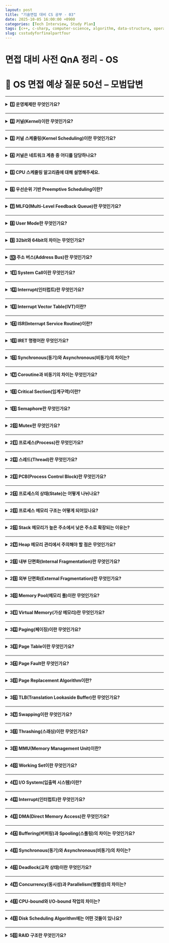 ```yaml
---
layout: post
title: "기술면접 대비 CS 공부 - 03"
date: 2025-10-05 16:00:00 +0900
categories: [Tech Interview, Study Plan]
tags: [c++, c-sharp, computer-science, algorithm, data-structure, operating-system, network, database, design-pattern, unity, unreal]
slug: csstudyforfinalpartfour
---
```


# 면접 대비 사전 QnA 정리 - OS


# 🔷 OS 면접 예상 질문 50선 – 모범답변

---

<details>
<summary><strong>1️⃣ 운영체제란 무엇인가요?</strong></summary>

<strong>🧠 핵심 요약</strong>  
운영체제(Operating System, OS)는 사용자와 하드웨어 사이의 중재자로서,  
시스템 자원을 효율적으로 관리하고 프로그램이 실행될 수 있도록 환경을 제공하는 시스템 소프트웨어입니다.

---

<strong>🔹 특징 및 상세설명</strong>  
- **주요 역할**
  1. **프로세스 관리:** 프로그램 실행, 스케줄링, 동기화, 교착상태 관리  
  2. **메모리 관리:** 가상 메모리, 페이징, 세그멘테이션  
  3. **파일 시스템 관리:** 파일 생성, 삭제, 접근 제어  
  4. **입출력(I/O) 관리:** 디바이스 제어, 버퍼링, 인터럽트 처리  
- **핵심 구성요소**
  - **커널(Kernel):** 하드웨어 자원 제어 및 시스템 핵심 기능 담당  
  - **시스템 콜(System Call):** 사용자 프로그램이 커널 기능을 요청하는 인터페이스  
  - **쉘(Shell):** 사용자와 운영체제 간의 명령 인터페이스 (CLI 또는 GUI)

---

<strong>💬 면접식 답변</strong>  
운영체제는 하드웨어와 사용자 사이의 다리 역할을 하는 시스템 소프트웨어입니다.  
CPU, 메모리, 파일 시스템 등의 자원을 효율적으로 관리하면서,  
프로그램이 안정적으로 실행될 수 있도록 지원합니다.  
즉, 컴퓨터의 자원을 ‘관리’하고, 사용자가 프로그램을 ‘실행’할 수 있게 하는 기반 시스템입니다.

</details>

---

<details>
<summary><strong>2️⃣ 커널(Kernel)이란 무엇인가요?</strong></summary>

<strong>🧠 핵심 요약</strong>  
커널은 운영체제의 핵심으로, CPU, 메모리, 입출력 장치 등의 하드웨어 자원을 직접 제어하고 관리하는 소프트웨어 계층입니다.

---

<strong>🔹 특징 및 상세설명</strong>  
- **커널의 역할**
  - **프로세스 관리:** 생성, 스케줄링, 종료  
  - **메모리 관리:** 페이지 테이블, 주소 변환, 가상 메모리  
  - **파일 시스템 관리:** 파일 접근 및 권한 관리  
  - **I/O 제어:** 디바이스 드라이버를 통해 하드웨어를 제어  
- **커널의 유형**
  - **모놀리식 커널:** 모든 기능이 하나의 큰 커널에 통합 (예: Linux)  
  - **마이크로커널:** 최소 기능만 커널에 두고 나머지는 사용자 모드에서 실행 (예: macOS, QNX)
- **실행 권한:** Ring 0 (가장 높은 권한 레벨)에서 실행됨

---

<strong>💬 면접식 답변</strong>  
커널은 운영체제의 핵심 부분으로, CPU, 메모리, 디스크와 같은 하드웨어를 직접 관리하는 역할을 합니다.  
프로세스와 메모리를 스케줄링하고, I/O 요청을 처리하며, 시스템 자원을 효율적으로 분배하죠.  
즉, 커널은 운영체제의 ‘심장’이라고 할 수 있습니다.

</details>

---

<details>
<summary><strong>3️⃣ 커널 스케줄링(Kernel Scheduling)이란 무엇인가요?</strong></summary>

<strong>🧠 핵심 요약</strong>  
커널 스케줄링은 CPU를 여러 프로세스나 스레드에 효율적으로 분배하기 위한 정책과 메커니즘을 의미합니다.

---

<strong>🔹 특징 및 상세설명</strong>  
- **목적:**  
  - CPU 효율 극대화  
  - 응답시간 최소화  
  - 공정한 자원 분배  
- **스케줄링 단위:**  
  - **프로세스 단위** (커널 스레드 포함)  
  - **스레드 단위** (멀티스레드 환경)  
- **대표적인 스케줄링 방식:**  
  - Round Robin, Priority Scheduling, MLFQ  
- **커널 스케줄러 종류:**  
  - Windows: Dispatcher  
  - Linux: Completely Fair Scheduler (CFS)

---

<strong>💬 면접식 답변</strong>  
커널 스케줄링은 CPU를 어떤 프로세스나 스레드에 언제, 얼마나 할당할지를 결정하는 메커니즘입니다.  
운영체제는 스케줄러를 통해 프로세스를 관리하며, 공정성과 효율성을 동시에 달성하려 합니다.  
예를 들어, Linux는 CFS 스케줄러를 통해 CPU 사용량을 균등하게 분배합니다.

</details>

---

<details>
<summary><strong>4️⃣ 커널은 네트워크 계층 중 어디를 담당하나요?</strong></summary>

<strong>🧠 핵심 요약</strong>  
커널은 OSI 7계층 중 **하위 4계층(1~4계층)**, 즉 물리계층부터 전송계층까지를 주로 담당합니다.

---

<strong>🔹 특징 및 상세설명</strong>  
- **물리계층 (1계층):** 디바이스 드라이버를 통해 하드웨어 제어  
- **데이터링크계층 (2계층):** 네트워크 인터페이스 카드(NIC) 제어  
- **네트워크계층 (3계층):** IP 라우팅, 패킷 처리 (커널의 네트워크 스택)  
- **전송계층 (4계층):** TCP/UDP 소켓 통신 처리  
- **응용계층 (5~7계층)** 은 사용자 모드에서 실행되는 애플리케이션이 담당 (예: HTTP, FTP 등)

---

<strong>💬 면접식 답변</strong>  
커널은 네트워크 계층 중 하위 4계층, 즉 물리 ~ 전송 계층을 담당합니다.  
하드웨어 드라이버를 제어하고, IP 라우팅과 TCP/UDP 소켓 통신을 처리하죠.  
반면, HTTP 같은 상위 계층은 응용 프로그램에서 구현됩니다.

</details>

---

<details>
<summary><strong>5️⃣ CPU 스케줄링 알고리즘에 대해 설명해주세요.</strong></summary>

<strong>🧠 핵심 요약</strong>  
CPU 스케줄링 알고리즘은 여러 프로세스가 CPU를 효율적으로 공유하도록 우선순위와 실행 순서를 결정하는 정책입니다.

---

<strong>🔹 특징 및 상세설명</strong>  
- **비선점형(Non-Preemptive):**
  - FCFS (First Come First Served)
  - SJF (Shortest Job First)
- **선점형(Preemptive):**
  - RR (Round Robin)
  - SRTF (Shortest Remaining Time First)
  - Priority Scheduling
  - MLFQ (Multi-Level Feedback Queue)
- **평가 기준:**  
  평균 대기 시간, 응답 시간, CPU 활용률, 처리율 등.

---

<strong>💬 면접식 답변</strong>  
CPU 스케줄링은 여러 프로세스가 CPU를 효율적으로 사용할 수 있도록 실행 순서를 결정하는 과정입니다.  
예를 들어, 짧은 작업을 우선 실행하는 SJF나, 순환 시간을 나누는 Round Robin 방식이 대표적입니다.  
최근 OS에서는 MLFQ처럼 동적 우선순위를 사용하는 방식이 주로 활용됩니다.

</details>

---

<details>
<summary><strong>6️⃣ 우선순위 기반 Preemptive Scheduling이란?</strong></summary>

<strong>🧠 핵심 요약</strong>  
우선순위 기반 선점 스케줄링은 **우선순위가 높은 프로세스가 낮은 프로세스보다 먼저 CPU를 차지하는 방식**입니다.

---

<strong>🔹 특징 및 상세설명</strong>  
- **기본 원리:**  
  새로 도착한 프로세스가 기존 실행 중인 프로세스보다 우선순위가 높다면,  
  CPU를 즉시 선점(Preempt)합니다.  
- **장점:** 빠른 응답성과 높은 중요도 프로세스 처리 가능  
- **단점:** 낮은 우선순위 프로세스가 무한정 대기하는 **Starvation(기아 현상)** 발생 가능  
- **해결법:** Aging (대기 시간이 길수록 우선순위를 점진적으로 상승시킴)

---

<strong>💬 면접식 답변</strong>  
우선순위 기반 선점 스케줄링은 높은 우선순위의 프로세스가 CPU를 먼저 사용하는 방식입니다.  
중요 작업을 빠르게 처리할 수 있지만, 낮은 우선순위 작업이 영원히 실행되지 않는 기아 현상이 발생할 수 있습니다.  
이를 방지하기 위해 Aging 기법을 적용해 우선순위를 점진적으로 조정합니다.

</details>

---

<details>
<summary><strong>7️⃣ MLFQ(Multi-Level Feedback Queue)란 무엇인가요?</strong></summary>

<strong>🧠 핵심 요약</strong>  
MLFQ는 여러 개의 우선순위 큐를 두고, 프로세스의 행동에 따라 동적으로 우선순위를 조정하는 스케줄링 알고리즘입니다.

---

<strong>🔹 특징 및 상세설명</strong>  
- **다단계 큐 구조:** 각 큐는 서로 다른 우선순위와 타임슬라이스(Time Quantum)를 가짐  
- **피드백 메커니즘:** CPU를 오래 사용하면 하위 큐로 이동, 입출력 위주면 상위 큐로 승격  
- **장점:** CPU-bound, I/O-bound 프로세스를 모두 공정하게 처리  
- **단점:** 구현이 복잡하며, 매개변수 조정이 중요함

---

<strong>💬 면접식 답변</strong>  
MLFQ는 여러 개의 큐를 두고 프로세스의 실행 패턴에 따라 우선순위를 동적으로 변경하는 방식입니다.  
CPU를 오래 사용하는 작업은 하위 큐로, 입출력 중심의 작업은 상위 큐로 이동합니다.  
즉, 시스템의 효율성과 응답성을 모두 확보할 수 있는 스케줄링 방식입니다.

</details>

---

<details>
<summary><strong>8️⃣ User Mode란 무엇인가요?</strong></summary>

<strong>🧠 핵심 요약</strong>  
User Mode는 애플리케이션이 실행되는 권한이 제한된 CPU 모드로, 직접 하드웨어에 접근할 수 없습니다.

---

<strong>🔹 특징 및 상세설명</strong>  
- **접근 제한:** 시스템 자원(CPU, 메모리 등)에 직접 접근 불가  
- **커널 호출:** 시스템 콜을 통해 커널 모드에서만 자원 접근 가능  
- **예시:** 브라우저, 게임 클라이언트, IDE 등은 User Mode에서 실행됨  
- **보호 메커니즘:** 잘못된 접근으로부터 시스템 안정성을 보장

---

<strong>💬 면접식 답변</strong>  
User Mode는 일반 애플리케이션이 실행되는 제한된 권한 모드입니다.  
프로그램이 직접 하드웨어를 제어하지 못하고, 필요한 경우 커널 모드로 전환하여 자원을 요청합니다.  
이 방식 덕분에 시스템 안정성과 보안이 유지됩니다.

</details>

---

<details>
<summary><strong>9️⃣ 32bit와 64bit의 차이는 무엇인가요?</strong></summary>

<strong>🧠 핵심 요약</strong>  
32bit와 64bit는 CPU가 한 번에 처리할 수 있는 데이터 크기(레지스터 폭)와 주소 공간의 크기를 의미합니다.

---

<strong>🔹 특징 및 상세설명</strong>  
- **데이터 버스/레지스터 폭 차이:**  
  - 32bit CPU: 4바이트(=32비트) 단위 연산  
  - 64bit CPU: 8바이트(=64비트) 단위 연산  
- **주소 공간 차이:**  
  - 32bit: 최대 4GB (2³²)  
  - 64bit: 이론상 16EB (2⁶⁴)  
- **특징:**  
  - 64bit는 더 큰 메모리 공간 접근 가능  
  - 64bit OS에서는 32bit 프로그램을 호환 모드에서 실행 가능

---

<strong>💬 면접식 답변</strong>  
32bit와 64bit의 차이는 CPU가 한 번에 처리할 수 있는 데이터의 폭과 메모리 주소 공간의 차이입니다.  
32bit 시스템은 최대 4GB 메모리만 인식하지만, 64bit는 훨씬 큰 주소 공간을 다룰 수 있습니다.  
최근 대부분의 OS와 애플리케이션은 64bit 환경을 기본으로 지원합니다.

</details>

---

<details>
<summary><strong>🔟 주소 버스(Address Bus)란 무엇인가요?</strong></summary>

<strong>🧠 핵심 요약</strong>  
주소 버스는 CPU가 접근하려는 메모리나 I/O 장치의 주소를 전달하는 통로입니다.

---

<strong>🔹 특징 및 상세설명</strong>  
- **역할:** CPU → 메모리/디바이스로 주소 신호를 전달  
- **폭(bit 수):** CPU의 주소 버스 폭이 접근 가능한 메모리 크기를 결정  
  - 예: 32bit 주소 버스 → 4GB 메모리 접근 가능  
- **데이터 버스(Data Bus):** 실제 데이터를 전달  
- **제어 버스(Control Bus):** 읽기/쓰기 제어 신호를 전달  

---

<strong>💬 면접식 답변</strong>  
주소 버스는 CPU가 메모리나 I/O 장치에 접근하기 위해 주소를 전달하는 통로입니다.  
예를 들어 32비트 CPU는 32개의 주소선을 통해 2³², 즉 4GB의 메모리 공간에 접근할 수 있습니다.  
이 버스 구조는 CPU, 메모리, 주변장치 간 통신의 핵심 요소입니다.

</details>

---

<details>
<summary><strong>11️⃣ System Call이란 무엇인가요?</strong></summary>

<strong>🧠 핵심 요약</strong>  
System Call은 사용자 프로그램이 운영체제 커널의 기능(CPU, 메모리, 파일 등)에 접근하기 위해 호출하는 인터페이스입니다.

---

<strong>🔹 특징 및 상세설명</strong>  
- **역할:**  
  사용자 모드 프로그램이 직접 하드웨어를 제어할 수 없기 때문에,  
  커널 기능을 요청할 때 System Call을 통해 간접적으로 접근합니다.  
- **예시:**  
  - 파일: `open()`, `read()`, `write()`  
  - 프로세스: `fork()`, `exec()`, `exit()`  
  - 메모리: `mmap()`, `brk()`  
  - 네트워크: `socket()`, `connect()`  
- **동작 과정:**  
  1. 애플리케이션이 System Call 호출  
  2. CPU가 **Trap 명령어**를 통해 커널 모드로 전환  
  3. 커널이 요청된 작업 수행 후 결과 반환  
  4. 사용자 모드로 복귀

---

<strong>💬 면접식 답변</strong>  
System Call은 사용자 프로그램이 커널 기능을 요청하는 인터페이스입니다.  
예를 들어, 파일을 열거나 프로세스를 생성할 때 직접 하드웨어에 접근하지 않고 System Call을 통해 커널이 대신 수행합니다.  
즉, 커널과 사용자 프로그램 간의 통신 창구 역할을 하는 중요한 메커니즘입니다.

</details>

---

<details>
<summary><strong>12️⃣ Interrupt(인터럽트)란 무엇인가요?</strong></summary>

<strong>🧠 핵심 요약</strong>  
인터럽트는 CPU가 실행 중인 작업을 잠시 중단하고,  
우선적으로 처리해야 하는 외부 또는 내부 이벤트를 처리하도록 알려주는 신호입니다.

---

<strong>🔹 특징 및 상세설명</strong>  
- **종류:**
  - **하드웨어 인터럽트:** 키보드 입력, I/O 완료 등 외부 장치 신호  
  - **소프트웨어 인터럽트:** 예외(Exception), System Call 등 내부 이벤트  
- **동작 과정:**  
  1. 인터럽트 발생  
  2. CPU가 현재 명령어 완료 후 상태를 저장  
  3. 인터럽트 벡터 테이블(IVT)에서 해당 ISR 주소 탐색  
  4. ISR(Interrupt Service Routine) 실행  
  5. `IRET` 명령으로 원래 실행하던 코드 복귀  

---

<strong>💬 면접식 답변</strong>  
인터럽트는 CPU가 현재 작업을 잠시 멈추고,  
입출력 완료나 예외 상황 같은 더 중요한 이벤트를 우선 처리하도록 하는 신호입니다.  
예를 들어 키보드 입력이 들어오면 CPU가 즉시 ISR을 실행하고, 처리가 끝나면 원래 작업으로 돌아옵니다.

</details>

---

<details>
<summary><strong>13️⃣ Interrupt Vector Table(IVT)이란?</strong></summary>

<strong>🧠 핵심 요약</strong>  
IVT는 각 인터럽트 번호에 대응하는 ISR(Interrupt Service Routine)의 주소를 저장하는 테이블입니다.

---

<strong>🔹 특징 및 상세설명</strong>  
- **역할:**  
  인터럽트가 발생했을 때 CPU가 어떤 함수를 실행해야 할지를 결정하는 매핑 테이블 역할  
- **구조:**  
  각 엔트리(Entry)는 인터럽트 번호(Index)와 ISR 주소를 매핑  
- **예시:**  
  - 0번: Divide by Zero  
  - 14번: Page Fault  
  - 32번 이상: 하드웨어 인터럽트  

---

<strong>💬 면접식 답변</strong>  
인터럽트 벡터 테이블은 각 인터럽트 요청 번호에 대응하는 ISR 주소를 저장한 테이블입니다.  
CPU는 인터럽트가 발생하면 IVT에서 해당 ISR의 주소를 찾아 즉시 실행하게 됩니다.  
즉, 인터럽트 처리의 ‘주소록’ 역할을 하는 데이터 구조입니다.

</details>

---

<details>
<summary><strong>14️⃣ ISR(Interrupt Service Routine)이란?</strong></summary>

<strong>🧠 핵심 요약</strong>  
ISR은 인터럽트가 발생했을 때 실행되는 함수(핸들러)로,  
해당 이벤트를 처리하고 시스템을 정상 상태로 복귀시키는 역할을 합니다.

---

<strong>🔹 특징 및 상세설명</strong>  
- **역할:**  
  - 인터럽트 원인 분석 및 관련 작업 처리  
  - 예: 키보드 입력 처리, 네트워크 패킷 수신, 타이머 인터럽트  
- **실행 과정:**  
  1. 인터럽트 발생 → CPU 상태 저장  
  2. ISR 진입 → 해당 작업 수행  
  3. 완료 후 `IRET` 명령으로 복귀  
- **제약:**  
  - 실행 중 다른 인터럽트 발생 시 마스킹 필요  
  - 커널 모드에서 동작 (고권한 코드)

---

<strong>💬 면접식 답변</strong>  
ISR은 인터럽트가 발생했을 때 실행되는 처리 루틴입니다.  
예를 들어 키보드 입력 시 키 값을 버퍼에 저장하는 코드가 ISR로 작동합니다.  
CPU는 ISR 수행 후 원래 실행 중이던 프로세스로 복귀합니다.

</details>

---

<details>
<summary><strong>15️⃣ IRET 명령어란 무엇인가요?</strong></summary>

<strong>🧠 핵심 요약</strong>  
IRET(Interrupt Return)은 인터럽트 처리 후,  
저장해두었던 이전 CPU 상태(레지스터, 플래그, 명령어 포인터)를 복원하고 원래 코드로 돌아가는 명령어입니다.

---

<strong>🔹 특징 및 상세설명</strong>  
- **작동 원리:**  
  - ISR 진입 시 CPU는 현재 실행 상태(PC, 플래그, 스택 등)를 스택에 저장  
  - IRET은 이 상태를 복원하여 원래 실행 흐름으로 복귀  
- **역할:**  
  인터럽트 처리 후 시스템을 안정적으로 원래 컨텍스트로 되돌림  
- **관련 명령:**  
  - `CALL` / `RET` (일반 함수 호출)  
  - `INT` / `IRET` (인터럽트 호출 및 복귀)

---

<strong>💬 면접식 답변</strong>  
IRET 명령은 인터럽트 처리 후 CPU가 이전 실행 상태로 돌아가게 하는 복귀 명령어입니다.  
ISR이 완료되면 IRET이 스택에 저장된 프로그램 카운터와 플래그를 복원하여 원래 명령으로 복귀합니다.  
이 과정을 통해 인터럽트 전후의 실행 흐름이 일관되게 유지됩니다.

</details>

---

<details>
<summary><strong>16️⃣ Synchronous(동기)와 Asynchronous(비동기)의 차이는?</strong></summary>

<strong>🧠 핵심 요약</strong>  
동기(Synchronous)는 요청한 작업이 끝날 때까지 기다리는 방식이고,  
비동기(Asynchronous)는 요청 후 바로 다음 작업을 수행하며 결과를 나중에 받는 방식입니다.

---

<strong>🔹 특징 및 상세설명</strong>  
| 구분 | Synchronous | Asynchronous |
|------|--------------|--------------|
| **작동 방식** | 순차적 | 병렬 또는 비차단 |
| **예시** | 파일 읽기 시 완료까지 대기 | 콜백으로 결과 수신 |
| **장점** | 구현 간단, 예측 쉬움 | CPU 효율 높음 |
| **단점** | 대기 시간 발생 | 구현 복잡, 동기화 필요 |

---

<strong>💬 면접식 답변</strong>  
동기 방식은 작업이 끝날 때까지 다음 명령을 실행하지 않는 방식이고,  
비동기 방식은 요청 후 다른 일을 처리하다가 결과를 나중에 받는 방식입니다.  
예를 들어, Unity의 Coroutine이나 C#의 `async/await`가 대표적인 비동기 패턴입니다.

</details>

---

<details>
<summary><strong>17️⃣ Coroutine과 비동기의 차이는 무엇인가요?</strong></summary>

<strong>🧠 핵심 요약</strong>  
Coroutine은 함수 실행을 중단하고 나중에 재개할 수 있는 구조이고,  
비동기(Async)는 별도의 스레드나 이벤트 루프를 통해 병렬적으로 작업을 수행하는 개념입니다.

---

<strong>🔹 특징 및 상세설명</strong>  
- **Coroutine:**  
  - 싱글 스레드 내에서 실행 흐름을 일시 중단(`yield`) 후 재개  
  - Unity, Lua, Python 등에서 사용  
- **Async (비동기):**  
  - OS나 런타임 레벨에서 백그라운드 스레드/이벤트로 동작  
  - 예: `Task`, `Future`, `Promise`  
- **차이점:**  
  - Coroutine은 “동시성(Concurrency)”  
  - Async는 “병렬성(Parallelism)”

---

<strong>💬 면접식 답변</strong>  
Coroutine은 하나의 스레드에서 실행 흐름을 잠시 멈추고 나중에 이어가는 구조입니다.  
반면 비동기 작업은 OS 스케줄러나 별도 스레드에서 병렬로 실행되어 결과를 콜백이나 await로 받습니다.  
즉, Coroutine은 흐름 제어 중심이고, 비동기는 작업 분산 중심입니다.

</details>

---

<details>
<summary><strong>18️⃣ Critical Section(임계구역)이란?</strong></summary>

<strong>🧠 핵심 요약</strong>  
Critical Section은 여러 스레드가 동시에 접근하면 문제가 발생할 수 있는 코드 영역입니다.

---

<strong>🔹 특징 및 상세설명</strong>  
- **발생 원인:**  
  공유 자원에 대한 동시 접근 (예: 전역 변수, 버퍼)  
- **문제점:**  
  Race Condition, 데이터 불일치, 시스템 오류  
- **해결 방법:**  
  1. Mutex  
  2. Semaphore  
  3. SpinLock  
  4. Monitor / CriticalSection 객체 (Windows API)  

---

<strong>💬 면접식 답변</strong>  
임계구역은 여러 스레드가 동시에 접근하면 데이터 불일치가 발생할 수 있는 코드 부분입니다.  
이를 보호하기 위해 락(Mutex, Semaphore 등)을 사용하여 한 번에 하나의 스레드만 접근하도록 보장합니다.

</details>

---

<details>
<summary><strong>19️⃣ Semaphore란 무엇인가요?</strong></summary>

<strong>🧠 핵심 요약</strong>  
Semaphore는 동시에 접근할 수 있는 스레드의 개수를 제어하는 동기화 도구입니다.

---

<strong>🔹 특징 및 상세설명</strong>  
- **구성요소:** 정수 값 `S` (허용 가능한 자원 수)  
- **작동 방식:**  
  - `wait()` → S 감소 (자원이 없으면 대기)  
  - `signal()` → S 증가 (대기 중인 스레드 깨움)  
- **유형:**  
  - **Binary Semaphore:** S = 0 or 1 (Mutex와 유사)  
  - **Counting Semaphore:** S > 1, 여러 자원 제어 가능  
- **특징:** 여러 스레드가 동시에 접근 가능하나, S값 제한 존재  

---

<strong>💬 면접식 답변</strong>  
Semaphore는 한 번에 접근할 수 있는 스레드 수를 제어하는 기법입니다.  
예를 들어, 데이터베이스 커넥션 풀의 최대 연결 개수를 제한할 때 사용됩니다.  
S값이 0이면 다른 스레드는 대기하고, 자원이 반환되면 다시 접근할 수 있습니다.

</details>

---

<details>
<summary><strong>20️⃣ Mutex란 무엇인가요?</strong></summary>

<strong>🧠 핵심 요약</strong>  
Mutex는 한 번에 하나의 스레드만 접근할 수 있도록 하는 상호 배제 동기화 객체입니다.

---

<strong>🔹 특징 및 상세설명</strong>  
- **핵심 원리:** 자원을 잠그고(`lock`), 사용이 끝나면 해제(`unlock`)  
- **특징:**  
  - 소유자(Owner) 개념 존재 → 락을 획득한 스레드만 해제 가능  
  - 교착 상태(Deadlock) 위험 존재  
- **사용 예시:**  
  - 파일 쓰기, 전역 변수 수정, UI 접근  
- **차이점:**  
  - Mutex: 한 스레드만 접근 가능  
  - Semaphore: 여러 스레드 제한적 접근 가능  

---

<strong>💬 면접식 답변</strong>  
Mutex는 한 번에 하나의 스레드만 공유 자원에 접근하도록 하는 동기화 메커니즘입니다.  
스레드가 자원을 잠근 후 반드시 해제해야 하며, 그렇지 않으면 교착 상태가 발생할 수 있습니다.  
즉, Mutex는 완전한 상호 배제를 보장하는 락입니다.

</details>

---

<details>
<summary><strong>21️⃣ 프로세스(Process)란 무엇인가요?</strong></summary>

<strong>🧠 핵심 요약</strong>  
프로세스는 실행 중인 프로그램의 인스턴스로,  
코드, 데이터, 스택, 힙, 그리고 CPU 상태 등의 자원을 포함한 독립적인 실행 단위입니다.

---

<strong>🔹 특징 / 상세설명</strong>  
- **구성요소:**  
  - Code Section (명령어)  
  - Data Section (전역/정적 변수)  
  - Stack (함수 호출, 지역 변수)  
  - Heap (동적 메모리)  
- **특징:**  
  - 고유한 **PID(Process ID)** 를 가짐  
  - 서로 독립된 메모리 공간 사용  
  - 운영체제가 **PCB(Process Control Block)** 으로 관리  
- **상태 전이:** Ready → Running → Waiting → Terminated  

---

<strong>💬 면접식 답변</strong>  
프로세스는 실행 중인 프로그램 하나를 의미하며,  
코드와 데이터를 포함해 독립된 메모리 공간을 가지고 있습니다.  
운영체제는 각 프로세스를 PCB로 관리하며, CPU 스케줄링을 통해 실행 순서를 조정합니다.

</details>

---

<details>
<summary><strong>22️⃣ 스레드(Thread)란 무엇인가요?</strong></summary>

<strong>🧠 핵심 요약</strong>  
스레드는 프로세스 내부에서 실행되는 가장 작은 실행 단위이며,  
같은 프로세스 내에서 메모리 자원을 공유합니다.

---

<strong>🔹 특징 / 상세설명</strong>  
- **공유 자원:** Code, Data, Heap  
- **개별 자원:** Stack, Register, Program Counter  
- **장점:** 컨텍스트 스위치 비용 적음, 빠른 통신 가능  
- **단점:** 동기화 문제(Race Condition), 디버깅 어려움  
- **유형:**  
  - User-Level Thread (경량, 빠름)  
  - Kernel-Level Thread (시스템 관리 용이)

---

<strong>💬 면접식 답변</strong>  
스레드는 프로세스 내부에서 동작하는 실행 단위입니다.  
프로세스 자원을 공유하기 때문에 생성 속도가 빠르고 통신이 효율적이지만,  
동시에 접근 시 동기화 문제가 발생할 수 있습니다.

</details>

---

<details>
<summary><strong>23️⃣ PCB(Process Control Block)란 무엇인가요?</strong></summary>

<strong>🧠 핵심 요약</strong>  
PCB는 운영체제가 각 프로세스를 관리하기 위해 유지하는 정보 구조체입니다.

---

<strong>🔹 특징 / 상세설명</strong>  
- **포함 정보:**  
  - 프로세스 상태 (Running, Ready 등)  
  - Program Counter  
  - Register 값  
  - 메모리 관리 정보 (Page Table)  
  - I/O 상태, 파일 핸들  
- **역할:**  
  프로세스 전환(Context Switch) 시, 상태 저장 및 복구에 사용  
- **저장 위치:**  
  커널 영역 (Kernel Space)

---

<strong>💬 면접식 답변</strong>  
PCB는 프로세스의 상태와 자원 정보를 저장한 운영체제 내부 구조체입니다.  
CPU 스위칭 시 PCB를 이용해 이전 상태를 저장하고, 다음 프로세스의 상태를 복원합니다.  
즉, 프로세스의 ‘신분증’ 역할을 하는 구조입니다.

</details>

---

<details>
<summary><strong>24️⃣ 프로세스의 상태(State)는 어떻게 나뉘나요?</strong></summary>

<strong>🧠 핵심 요약</strong>  
프로세스는 실행 상태에 따라 **New, Ready, Running, Waiting, Terminated** 로 구분됩니다.

---

<strong>🔹 특징 / 상세설명</strong>  
1. **New:** 프로세스 생성 중  
2. **Ready:** 실행 대기 중 (CPU 할당 대기)  
3. **Running:** CPU에서 실제 실행 중  
4. **Waiting (Blocked):** I/O나 이벤트 대기 중  
5. **Terminated:** 실행 완료  
- **상태 전이:**  
  - Dispatch: Ready → Running  
  - Timeout: Running → Ready  
  - Wait: Running → Waiting  
  - Wakeup: Waiting → Ready  

---

<strong>💬 면접식 답변</strong>  
프로세스는 생성(New)부터 실행(Running), 종료(Terminated)까지 여러 상태를 오갑니다.  
예를 들어, CPU 점유가 끝나면 Ready로 돌아가고, I/O 대기 시에는 Waiting으로 전환됩니다.  
이러한 상태 전이는 스케줄러가 관리합니다.

</details>

---

<details>
<summary><strong>25️⃣ 프로세스 메모리 구조는 어떻게 되어있나요?</strong></summary>

<strong>🧠 핵심 요약</strong>  
프로세스 메모리는 **Code, Data, Heap, Stack** 영역으로 나뉩니다.

---

<strong>🔹 특징 / 상세설명</strong>  
| 영역 | 내용 | 크기 변화 |
|------|------|-----------|
| Code | 프로그램 명령어 | 고정 |
| Data | 전역/정적 변수 | 고정 |
| Heap | 동적 메모리(new, malloc) | 증가/감소 |
| Stack | 함수 호출, 지역 변수 | 함수 호출 시 증가, 리턴 시 감소 |

- **특징:**  
  - Stack은 높은 주소 → 낮은 주소 방향으로 성장  
  - Heap은 낮은 주소 → 높은 주소 방향으로 성장  

---

<strong>💬 면접식 답변</strong>  
프로세스는 코드, 데이터, 힙, 스택 영역으로 나뉘며,  
코드는 실행 명령, 데이터는 전역 변수, 스택은 함수 호출 정보, 힙은 동적 메모리를 저장합니다.  
특히 스택과 힙은 반대 방향으로 확장되어 충돌을 방지합니다.

</details>

---

<details>
<summary><strong>26️⃣ Stack 메모리가 높은 주소에서 낮은 주소로 확장되는 이유는?</strong></summary>

<strong>🧠 핵심 요약</strong>  
스택과 힙이 서로 반대 방향으로 확장되도록 하여,  
서로 충돌하지 않고 효율적으로 메모리를 사용할 수 있기 때문입니다.

---

<strong>🔹 특징 / 상세설명</strong>  
- **Heap:** 동적 메모리 → 낮은 주소부터 위로 증가  
- **Stack:** 함수 호출 → 높은 주소부터 아래로 감소  
- **이유:**  
  1. 메모리의 양끝에서 서로 향하도록 하여 공간을 유연하게 공유  
  2. 예측 가능한 오버플로 감지 용이  
  3. CPU 구조상 스택 포인터의 감소 연산이 효율적

---

<strong>💬 면접식 답변</strong>  
스택은 높은 주소에서 낮은 주소로, 힙은 반대로 확장됩니다.  
이 구조 덕분에 두 영역이 동적으로 메모리를 공유하며,  
프로그램이 사용하는 메모리 공간을 효율적으로 조절할 수 있습니다.

</details>

---

<details>
<summary><strong>27️⃣ Heap 메모리 관리에서 주의해야 할 점은 무엇인가요?</strong></summary>

<strong>🧠 핵심 요약</strong>  
Heap은 동적 메모리 공간으로,  
메모리 누수나 단편화 등의 문제가 발생하지 않도록 관리가 필요합니다.

---

<strong>🔹 특징 / 상세설명</strong>  
- **주의사항:**  
  1. `new` / `malloc`으로 할당 후 반드시 `delete` / `free` 필요  
  2. 중복 해제(Double Free) 금지  
  3. Dangling Pointer(유효하지 않은 포인터 참조) 주의  
  4. 단편화(Heap Fragmentation) 발생 가능  
- **해결책:**  
  - 스마트 포인터 (C++)  
  - 풀 할당(Memory Pool)  
  - Garbage Collection (C#, Java)

---

<strong>💬 면접식 답변</strong>  
Heap은 동적으로 메모리를 관리하기 때문에 누수나 단편화가 쉽게 발생합니다.  
그래서 C++에서는 스마트 포인터를, C#에서는 GC를 사용해 안전하게 관리하며,  
사용이 끝난 메모리는 반드시 해제해야 합니다.

</details>

---

<details>
<summary><strong>28️⃣ 내부 단편화(Internal Fragmentation)란 무엇인가요?</strong></summary>

<strong>🧠 핵심 요약</strong>  
내부 단편화는 고정된 블록을 할당할 때 실제 사용보다 더 큰 공간이 낭비되는 현상입니다.

---

<strong>🔹 특징 / 상세설명</strong>  
- **예시:**  
  4KB 블록 단위 할당 시, 3.6KB만 사용하면 0.4KB 낭비  
- **원인:**  
  고정 크기 메모리 블록 또는 페이지 기반 관리  
- **해결방법:**  
  - 동적 크기 할당 (Buddy System)  
  - 페이지 크기 조정  
  - 세그멘테이션과 결합

---

<strong>💬 면접식 답변</strong>  
내부 단편화는 프로세스가 필요한 양보다 큰 블록을 할당받아 낭비되는 공간입니다.  
예를 들어, 4KB 페이지에 3KB만 사용하면 남는 1KB가 낭비됩니다.  
이 문제는 가변 크기 블록이나 세그멘테이션 기법으로 완화할 수 있습니다.

</details>

---

<details>
<summary><strong>29️⃣ 외부 단편화(External Fragmentation)란 무엇인가요?</strong></summary>

<strong>🧠 핵심 요약</strong>  
외부 단편화는 메모리 중간중간에 작은 빈 공간이 생겨,  
총합은 충분하지만 연속된 공간을 할당할 수 없는 현상입니다.

---

<strong>🔹 특징 / 상세설명</strong>  
- **예시:**  
  10MB 중 2MB + 3MB + 5MB로 나뉘어 존재 시,  
  6MB 프로세스를 연속적으로 배치 불가능  
- **해결방법:**  
  - **Compaction(압축)**: 메모리 공간 재배치  
  - **Paging**: 연속되지 않은 페이지 단위 관리  
  - **Segmentation + Paging 결합**  

---

<strong>💬 면접식 답변</strong>  
외부 단편화는 메모리 중간중간이 잘게 쪼개져 연속된 큰 공간을 할당할 수 없는 문제입니다.  
이 문제는 페이지 단위로 메모리를 분할하거나, 압축(Compaction)을 통해 완화할 수 있습니다.

</details>

---

<details>
<summary><strong>30️⃣ Memory Pool(메모리 풀)이란 무엇인가요?</strong></summary>

<strong>🧠 핵심 요약</strong>  
Memory Pool은 자주 할당/해제되는 작은 객체들을 미리 확보해두고 재사용하는 메모리 관리 기법입니다.

---

<strong>🔹 특징 / 상세설명</strong>  
- **장점:**  
  - `malloc` / `free` 호출 감소 → 성능 향상  
  - 단편화 방지  
  - 예측 가능한 메모리 사용량  
- **구조:**  
  - 고정 크기 블록의 리스트를 유지  
  - 필요 시 즉시 제공 후 반환 시 재사용  
- **활용 예시:**  
  - 게임 오브젝트 관리 (Unity Object Pool)  
  - 네트워크 버퍼 관리  

---

<strong>💬 면접식 답변</strong>  
Memory Pool은 작은 객체를 반복적으로 할당할 때,  
미리 확보해둔 블록을 재사용하는 방식입니다.  
이를 통해 메모리 단편화를 줄이고, 할당/해제 속도를 크게 향상시킬 수 있습니다.

</details>

---

<details>
<summary><strong>31️⃣ Virtual Memory(가상 메모리)란 무엇인가요?</strong></summary>

<strong>🧠 핵심 요약</strong>  
가상 메모리는 실제 물리 메모리보다 큰 공간을 사용하는 것처럼 보이게 하는 메모리 관리 기법으로,  
프로세스마다 독립된 주소 공간을 제공하여 안정성과 효율성을 높입니다.

---

<strong>🔹 특징 / 상세설명</strong>  
- **핵심 아이디어:**  
  프로세스는 가상의 주소 공간(Virtual Address Space)을 사용하고,  
  MMU가 이를 실제 물리 주소로 변환합니다.  
- **장점:**  
  - 프로세스 간 메모리 보호  
  - 메모리 효율적 사용 (Demand Paging)  
  - 큰 프로그램 실행 가능  
- **구성:**  
  - Virtual Address ↔ Physical Address 매핑  
  - Page Table, TLB, MMU가 변환 담당  

---

<strong>💬 면접식 답변</strong>  
가상 메모리는 프로세스가 실제 물리 메모리보다 큰 공간을 사용할 수 있도록 하는 시스템입니다.  
이를 통해 메모리 보호, 프로세스 간 독립성, 효율적인 자원 분배가 가능해집니다.  
MMU가 주소 변환을 담당하고, 필요할 때만 페이지를 로드합니다.

</details>

---

<details>
<summary><strong>32️⃣ Paging(페이징)이란 무엇인가요?</strong></summary>

<strong>🧠 핵심 요약</strong>  
페이징은 가상 메모리를 일정한 크기의 블록(Page)으로 나누고,  
이를 물리 메모리의 프레임(Frame)과 매핑하는 메모리 관리 기법입니다.

---

<strong>🔹 특징 / 상세설명</strong>  
- **Page:** 가상 메모리의 고정 단위 (보통 4KB)  
- **Frame:** 물리 메모리의 고정 단위  
- **Page Table:** Page ↔ Frame 매핑 정보 저장  
- **장점:** 외부 단편화 해결  
- **단점:** 내부 단편화 발생 가능  

---

<strong>💬 면접식 답변</strong>  
페이징은 메모리를 일정한 단위로 나누어 관리함으로써 외부 단편화를 제거한 기법입니다.  
가상 페이지를 실제 프레임에 매핑하는 구조로, 각 프로세스마다 페이지 테이블을 가집니다.

</details>

---

<details>
<summary><strong>33️⃣ Page Table이란 무엇인가요?</strong></summary>

<strong>🧠 핵심 요약</strong>  
페이지 테이블은 가상 주소와 물리 주소의 대응 관계를 저장하는 자료구조입니다.

---

<strong>🔹 특징 / 상세설명</strong>  
- **구조:**  
  - Page Number → Frame Number 매핑  
  - Valid Bit: 존재 여부  
  - Dirty Bit: 수정 여부  
  - Access Bit: 접근 기록  
- **종류:**  
  - 단일 페이지 테이블  
  - 다단계 페이지 테이블 (2-Level, 3-Level)  
  - Inverted Page Table  
- **문제점:**  
  - 메모리 낭비 → 다단계 페이지 테이블로 개선  

---

<strong>💬 면접식 답변</strong>  
페이지 테이블은 가상 주소의 페이지 번호를 물리 메모리의 프레임 번호로 변환하는 자료구조입니다.  
이 정보를 통해 CPU가 주소 변환을 수행하며, 다단계 구조로 효율을 높입니다.

</details>

---

<details>
<summary><strong>34️⃣ Page Fault란 무엇인가요?</strong></summary>

<strong>🧠 핵심 요약</strong>  
페이지 폴트는 CPU가 접근하려는 페이지가 물리 메모리에 없는 경우 발생하는 예외(Interrupt)입니다.

---

<strong>🔹 특징 / 상세설명</strong>  
- **발생 과정:**  
  1. CPU가 페이지 접근  
  2. 페이지 테이블에서 Valid Bit = 0 확인  
  3. OS가 디스크에서 해당 페이지를 로드  
  4. 페이지 테이블 갱신 후 재시도  
- **원인:**  
  - Demand Paging  
  - Swapping  
- **성능 영향:**  
  - 디스크 접근이 느리므로 성능 저하  

---

<strong>💬 면접식 답변</strong>  
페이지 폴트는 CPU가 메모리에 없는 페이지를 접근할 때 발생하는 인터럽트입니다.  
운영체제는 이를 감지하고 필요한 페이지를 디스크에서 로드해 페이지 테이블을 갱신합니다.

</details>

---

<details>
<summary><strong>35️⃣ Page Replacement Algorithm이란?</strong></summary>

<strong>🧠 핵심 요약</strong>  
페이지 교체 알고리즘은 새로운 페이지를 메모리에 올리기 위해  
어떤 페이지를 제거할지를 결정하는 정책입니다.

---

<strong>🔹 특징 / 상세설명</strong>  
- **주요 알고리즘:**  
  1. FIFO (First In First Out): 오래된 페이지 제거  
  2. LRU (Least Recently Used): 최근에 사용되지 않은 페이지 제거  
  3. LFU (Least Frequently Used): 사용 빈도 낮은 페이지 제거  
  4. Optimal: 앞으로 가장 오래 사용되지 않을 페이지 제거 (이론적)  
- **성능 지표:**  
  Page Fault Rate  

---

<strong>💬 면접식 답변</strong>  
페이지 교체 알고리즘은 메모리가 가득 찼을 때 어떤 페이지를 제거할지를 결정하는 방식입니다.  
가장 널리 쓰이는 알고리즘은 LRU이며, 실제 시스템에서는 효율을 위해 하이브리드 형태로 구현됩니다.

</details>

---

<details>
<summary><strong>36️⃣ TLB(Translation Lookaside Buffer)란 무엇인가요?</strong></summary>

<strong>🧠 핵심 요약</strong>  
TLB는 최근 사용된 페이지 매핑 정보를 캐싱하는 고속 메모리로,  
주소 변환 속도를 향상시키는 하드웨어 장치입니다.

---

<strong>🔹 특징 / 상세설명</strong>  
- **기능:** Virtual Page → Physical Frame 매핑 캐시  
- **구조:**  
  - Associative Memory로 구성 (병렬 검색)  
  - Miss 시 페이지 테이블 접근  
- **장점:** 주소 변환 시간 대폭 단축  
- **관련 용어:** TLB Hit / Miss  

---

<strong>💬 면접식 답변</strong>  
TLB는 페이지 테이블의 일부를 캐싱하여 주소 변환 속도를 높이는 장치입니다.  
최근 접근한 페이지 정보를 저장하고, TLB Miss 시에만 페이지 테이블을 참조합니다.

</details>

---

<details>
<summary><strong>37️⃣ Swapping이란 무엇인가요?</strong></summary>

<strong>🧠 핵심 요약</strong>  
Swapping은 프로세스 전체를 디스크로 내보내거나 다시 메모리로 불러오는 기법으로,  
메모리 공간을 효율적으로 활용하기 위한 방법입니다.

---

<strong>🔹 특징 / 상세설명</strong>  
- **방식:**  
  - 메모리 부족 시 비활성 프로세스를 디스크로 내보냄  
  - 필요 시 다시 로드  
- **장점:** 많은 프로세스 동시 실행 가능  
- **단점:** 디스크 I/O 오버헤드 (느림)  
- **현대 OS:** 부분 스왑 (페이징 기반)  

---

<strong>💬 면접식 답변</strong>  
Swapping은 실행 중인 프로세스를 디스크로 내보내거나 다시 불러오는 기술로,  
메모리를 절약하고 동시에 많은 프로세스를 처리할 수 있게 해줍니다.  
하지만 디스크 접근이 느려 자주 발생하면 성능이 떨어집니다.

</details>

---

<details>
<summary><strong>38️⃣ Thrashing(스래싱)이란 무엇인가요?</strong></summary>

<strong>🧠 핵심 요약</strong>  
Thrashing은 페이지 교체가 너무 자주 발생해 CPU가 실제 작업보다  
페이지 교체에 더 많은 시간을 소비하는 현상입니다.

---

<strong>🔹 특징 / 상세설명</strong>  
- **원인:**  
  - 메모리 부족  
  - 과도한 멀티프로세싱  
  - Working Set보다 작은 메모리  
- **결과:**  
  - CPU 이용률 급감  
  - 디스크 I/O 폭증  
- **해결책:**  
  - 프로세스 수 조절  
  - Working Set 관리  
  - Page Fault Rate 모니터링  

---

<strong>💬 면접식 답변</strong>  
스래싱은 메모리가 부족해 페이지 교체가 반복되면서 CPU가 거의 일하지 못하는 상태입니다.  
운영체제는 프로세스의 작업 집합 크기를 추적해 이를 방지합니다.

</details>

---

<details>
<summary><strong>39️⃣ MMU(Memory Management Unit)이란?</strong></summary>

<strong>🧠 핵심 요약</strong>  
MMU는 가상 주소를 물리 주소로 변환하고, 접근 권한을 검사하는 하드웨어 장치입니다.

---

<strong>🔹 특징 / 상세설명</strong>  
- **주요 기능:**  
  - 주소 변환 (Virtual → Physical)  
  - 접근 보호 (Read/Write 권한 확인)  
  - 캐시 관리 및 페이지 테이블 참조  
- **구성 요소:**  
  - TLB  
  - Page Table Base Register  
- **장점:**  
  - CPU와 메모리 간 분리  
  - 보안성 강화  

---

<strong>💬 면접식 답변</strong>  
MMU는 CPU가 사용하는 가상 주소를 실제 물리 주소로 변환하는 하드웨어입니다.  
또한 접근 권한을 관리해, 프로세스 간 메모리 보호를 담당합니다.

</details>

---

<details>
<summary><strong>40️⃣ Working Set이란 무엇인가요?</strong></summary>

<strong>🧠 핵심 요약</strong>  
Working Set은 특정 시간 동안 프로세스가 자주 사용하는 페이지들의 집합으로,  
프로세스의 “활성 메모리 영역”을 의미합니다.

---

<strong>🔹 특징 / 상세설명</strong>  
- **목적:**  
  Thrashing 방지, 메모리 효율 향상  
- **정의:**  
  최근 일정 시간 동안 참조된 페이지의 집합  
- **특징:**  
  - Working Set이 너무 작으면 Thrashing  
  - 너무 크면 메모리 낭비  
- **운영체제 역할:**  
  동적 조정 (Working Set Model)

---

<strong>💬 면접식 답변</strong>  
Working Set은 프로세스가 일정 시간 동안 실제로 사용하는 페이지의 집합입니다.  
운영체제는 이를 기준으로 메모리 할당을 조정해 Thrashing을 방지합니다.

</details>

---

<details>
<summary><strong>41️⃣ I/O System(입출력 시스템)이란?</strong></summary>

<strong>🧠 핵심 요약</strong>  
입출력 시스템은 CPU, 메모리, 주변 장치 간 데이터 교환을 관리하는 운영체제의 핵심 부분입니다.

---

<strong>🔹 특징 / 상세설명</strong>  
- **I/O 구성 요소:**  
  - Device Controller (하드웨어 제어기)  
  - Device Driver (소프트웨어 제어기)  
  - Buffering / Spooling / DMA 관리  
- **주요 역할:**  
  - CPU와 I/O 동시 병행 수행  
  - 장치 독립성 보장 (추상화)  
  - 에러 처리 및 자원 스케줄링  
- **I/O 구조:**  
  Application → System Call → Kernel I/O Subsystem → Device Driver → Hardware  

---

<strong>💬 면접식 답변</strong>  
입출력 시스템은 CPU와 주변 장치 간의 데이터 교환을 효율적으로 관리하는 운영체제의 핵심 기능입니다.  
디바이스 드라이버와 버퍼링, DMA 등을 통해 CPU 부하를 줄이고, 입출력 효율을 높입니다.

</details>

---

<details>
<summary><strong>42️⃣ Interrupt(인터럽트)란 무엇인가요?</strong></summary>

<strong>🧠 핵심 요약</strong>  
인터럽트는 CPU가 작업 중이더라도 예외적인 이벤트나 외부 신호에 즉시 반응하도록 하는 메커니즘입니다.

---

<strong>🔹 특징 / 상세설명</strong>  
- **종류:**  
  - 하드웨어 인터럽트: I/O 장치, 타이머 등  
  - 소프트웨어 인터럽트: 시스템 콜, 예외(Exception)  
- **처리 절차:**  
  1. 현재 명령 중단 및 상태 저장  
  2. 인터럽트 벡터 테이블 참조  
  3. ISR(Interrupt Service Routine) 실행  
  4. 상태 복원 후 재개  
- **장점:**  
  CPU 자원 낭비 감소 (Polling 대비)  

---

<strong>💬 면접식 답변</strong>  
인터럽트는 CPU가 외부 장치나 시스템 이벤트에 즉시 반응하도록 하는 기능입니다.  
현재 작업을 일시 중단하고 ISR을 실행한 뒤, 다시 원래 작업으로 복귀합니다.

</details>

---

<details>
<summary><strong>43️⃣ DMA(Direct Memory Access)란 무엇인가요?</strong></summary>

<strong>🧠 핵심 요약</strong>  
DMA는 CPU의 개입 없이 I/O 장치가 메모리에 직접 접근하여 데이터를 전송하는 기술입니다.

---

<strong>🔹 특징 / 상세설명</strong>  
- **구조:** DMA Controller가 CPU 대신 데이터 전송을 수행  
- **장점:**  
  - CPU 부하 감소  
  - I/O 처리 속도 향상  
- **작동 과정:**  
  1. CPU가 DMA에 전송 명령  
  2. DMA가 직접 메모리 접근  
  3. 완료 후 CPU에 인터럽트 전달  

---

<strong>💬 면접식 답변</strong>  
DMA는 CPU 대신 I/O 장치가 직접 메모리에 데이터를 전송하도록 하는 방식입니다.  
CPU는 전송 명령만 내리고, 나머지는 DMA 컨트롤러가 처리하여 효율을 높입니다.

</details>

---

<details>
<summary><strong>44️⃣ Buffering(버퍼링)과 Spooling(스풀링)의 차이는 무엇인가요?</strong></summary>

<strong>🧠 핵심 요약</strong>  
Buffering은 데이터 전송 속도 차이를 완화하기 위한 임시 저장이고,  
Spooling은 여러 작업의 출력을 디스크에 임시 저장해 순차적으로 처리하는 기법입니다.

---

<strong>🔹 특징 / 상세설명</strong>  
- **Buffering:**  
  - 메모리(RAM) 기반 임시 저장  
  - 생산자-소비자 속도 불일치 해결  
- **Spooling:**  
  - 디스크 기반 큐잉 시스템  
  - 프린터, 배치 작업 등에서 사용  
  - 병렬성 향상 (다중 사용자 환경)  

---

<strong>💬 면접식 답변</strong>  
버퍼링은 속도 차이를 줄이기 위해 데이터를 임시 저장하는 방식이고,  
스풀링은 작업을 디스크에 저장해 순서대로 처리하는 시스템입니다.  
프린터 출력 대기열이 스풀링의 대표적인 예시입니다.

</details>

---

<details>
<summary><strong>45️⃣ Synchronous(동기)와 Asynchronous(비동기)의 차이는?</strong></summary>

<strong>🧠 핵심 요약</strong>  
동기는 작업이 끝날 때까지 대기하는 방식이고,  
비동기는 작업 완료 여부와 상관없이 다음 작업을 수행하는 방식입니다.

---

<strong>🔹 특징 / 상세설명</strong>  
- **Synchronous:**  
  - 함수 호출 시 반환 전까지 블록  
  - 직렬 처리  
- **Asynchronous:**  
  - 콜백, 이벤트 기반 처리  
  - 병렬성 활용 가능  
- **비교:**  
  - 동기는 예측 가능성 높음  
  - 비동기는 효율성과 응답성 높음  

---

<strong>💬 면접식 답변</strong>  
동기는 호출한 작업이 끝날 때까지 기다리는 구조이고,  
비동기는 결과와 상관없이 다음 명령을 수행합니다.  
Unity의 Coroutine이나 C#의 async/await는 비동기 처리를 대표하는 예입니다.

</details>

---

<details>
<summary><strong>46️⃣ Deadlock(교착 상태)이란 무엇인가요?</strong></summary>

<strong>🧠 핵심 요약</strong>  
교착 상태는 두 개 이상의 프로세스가 서로의 자원을 기다리며  
영원히 대기하는 상태를 말합니다.

---

<strong>🔹 특징 / 상세설명</strong>  
- **발생 조건 (Coffman 조건 4가지):**  
  1. 상호 배제 (Mutual Exclusion)  
  2. 점유와 대기 (Hold and Wait)  
  3. 비선점 (No Preemption)  
  4. 순환 대기 (Circular Wait)  
- **해결 방법:**  
  - 예방 (Prevention)  
  - 회피 (Avoidance, Banker's Algorithm)  
  - 탐지 및 복구 (Detection & Recovery)  

---

<strong>💬 면접식 답변</strong>  
데드락은 여러 프로세스가 자원을 점유한 채 서로의 자원을 기다리는 상황입니다.  
이를 방지하기 위해 자원 할당 순서를 지정하거나, Banker's Algorithm 같은 회피 기법을 사용합니다.

</details>

---

<details>
<summary><strong>47️⃣ Concurrency(동시성)과 Parallelism(병렬성)의 차이는?</strong></summary>

<strong>🧠 핵심 요약</strong>  
동시성은 여러 작업이 번갈아가며 실행되는 것이고,  
병렬성은 여러 작업이 실제로 동시에 수행되는 것입니다.

---

<strong>🔹 특징 / 상세설명</strong>  
- **Concurrency:**  
  - 논리적 병행 (싱글 코어도 가능)  
  - 스케줄러에 의해 번갈아 실행  
- **Parallelism:**  
  - 물리적 병행 (멀티 코어 필요)  
  - 진짜 동시 실행  
- **비교:**  
  - 동시성: 구조적 복잡성  
  - 병렬성: 성능 향상 중심  

---

<strong>💬 면접식 답변</strong>  
동시성은 여러 작업이 한정된 자원을 번갈아 사용하는 구조이고,  
병렬성은 여러 코어에서 동시에 작업이 수행되는 구조입니다.  
멀티스레딩은 동시성과 병렬성을 모두 활용할 수 있습니다.

</details>

---

<details>
<summary><strong>48️⃣ CPU-bound와 I/O-bound 작업의 차이는?</strong></summary>

<strong>🧠 핵심 요약</strong>  
CPU-bound는 연산 중심의 작업, I/O-bound는 입출력 중심의 작업입니다.

---

<strong>🔹 특징 / 상세설명</strong>  
- **CPU-bound:**  
  - 연산 위주 (예: 수학 연산, 암호화, AI 계산)  
  - CPU 성능이 병목  
- **I/O-bound:**  
  - 디스크/네트워크 중심  
  - I/O 대기 시간이 병목  
- **운영체제 스케줄링:**  
  - CPU-bound → Long Quantum  
  - I/O-bound → Short Quantum  

---

<strong>💬 면접식 답변</strong>  
CPU-bound는 연산이 많아 CPU 속도가 중요하고,  
I/O-bound는 입출력 대기 시간이 많아 디스크나 네트워크 성능이 중요합니다.  
운영체제는 이를 고려해 각기 다른 스케줄링 정책을 적용합니다.

</details>

---

<details>
<summary><strong>49️⃣ Disk Scheduling Algorithm에는 어떤 것들이 있나요?</strong></summary>

<strong>🧠 핵심 요약</strong>  
디스크 스케줄링 알고리즘은 헤드 이동 거리를 최소화하여 접근 시간을 줄이는 알고리즘입니다.

---

<strong>🔹 특징 / 상세설명</strong>  
- **FCFS:** 요청 순서대로 처리  
- **SSTF:** 가장 가까운 트랙 우선 (Shortest Seek Time First)  
- **SCAN:** 엘리베이터 알고리즘 (왕복 이동)  
- **C-SCAN:** 한 방향으로만 이동  
- **LOOK / C-LOOK:** 실제 요청 위치까지만 이동  
- **평가 기준:** 평균 탐색 시간, 응답 시간  

---

<strong>💬 면접식 답변</strong>  
디스크 스케줄링은 요청된 I/O 작업의 순서를 결정해 성능을 최적화하는 알고리즘입니다.  
SSTF와 SCAN이 가장 자주 사용되며, C-LOOK은 고성능 디스크 환경에서 효율적입니다.

</details>

---

<details>
<summary><strong>50️⃣ RAID 구조란 무엇인가요?</strong></summary>

<strong>🧠 핵심 요약</strong>  
RAID는 여러 개의 디스크를 하나처럼 묶어 성능 향상과 데이터 안정성을 동시에 얻는 기술입니다.

---

<strong>🔹 특징 / 상세설명</strong>  
- **RAID 0:** Striping (성능 향상, 안정성 없음)  
- **RAID 1:** Mirroring (복제, 안정성 높음)  
- **RAID 5:** Parity 기반 (속도 + 안정성 균형)  
- **RAID 10:** 1과 0의 혼합 (고속 + 고안정성)  
- **장점:**  
  - 읽기/쓰기 속도 향상  
  - 데이터 손실 대비  

---

<strong>💬 면접식 답변</strong>  
RAID는 여러 하드디스크를 하나의 논리적 장치로 묶어 성능과 안정성을 높이는 기술입니다.  
RAID 0은 속도, RAID 1은 복구 안정성, RAID 5/10은 균형형으로 자주 사용됩니다.

</details>
